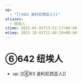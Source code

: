 ```yaml
---
up:
  - "[[⑥63 波利尼西亚人]]"
aliases:
  - 纽埃人
ctime: 2025-03-01T13:52:17+08:00
mtime: 2025-10-01T11:40:29+08:00
---
```


# ⑥642 纽埃人

- up: [[⑥63 波利尼西亚人]]
